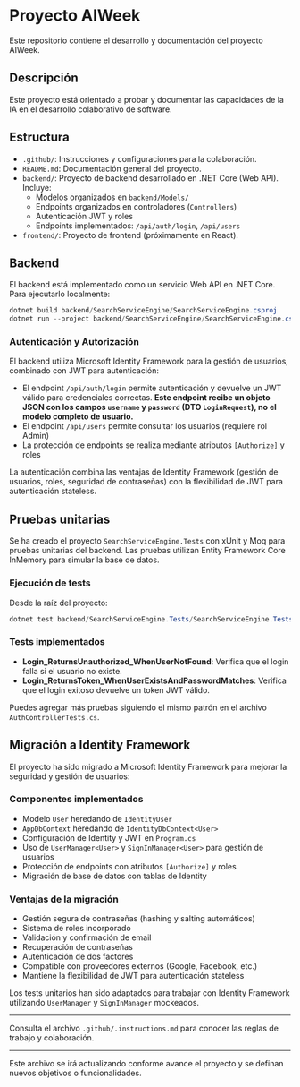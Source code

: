 # Proyecto AIWeek

Este repositorio contiene el desarrollo y documentación del proyecto AIWeek.

## Descripción

Este proyecto está orientado a probar y documentar las capacidades de la IA en el desarrollo colaborativo de software.

## Estructura

- `.github/`: Instrucciones y configuraciones para la colaboración.
- `README.md`: Documentación general del proyecto.
- `backend/`: Proyecto de backend desarrollado en .NET Core (Web API). Incluye:
  - Modelos organizados en `backend/Models/`
  - Endpoints organizados en controladores (`Controllers`)
  - Autenticación JWT y roles
  - Endpoints implementados: `/api/auth/login`, `/api/users`
- `frontend/`: Proyecto de frontend (próximamente en React).

## Backend

El backend está implementado como un servicio Web API en .NET Core. Para ejecutarlo localmente:

```powershell
dotnet build backend/SearchServiceEngine/SearchServiceEngine.csproj
dotnet run --project backend/SearchServiceEngine/SearchServiceEngine.csproj
```

### Autenticación y Autorización

El backend utiliza Microsoft Identity Framework para la gestión de usuarios, combinado con JWT para autenticación:

- El endpoint `/api/auth/login` permite autenticación y devuelve un JWT válido para credenciales correctas. **Este endpoint recibe un objeto JSON con los campos `username` y `password` (DTO `LoginRequest`), no el modelo completo de usuario.**
- El endpoint `/api/users` permite consultar los usuarios (requiere rol Admin)
- La protección de endpoints se realiza mediante atributos `[Authorize]` y roles

La autenticación combina las ventajas de Identity Framework (gestión de usuarios, roles, seguridad de contraseñas) con la flexibilidad de JWT para autenticación stateless.

## Pruebas unitarias

Se ha creado el proyecto `SearchServiceEngine.Tests` con xUnit y Moq para pruebas unitarias del backend. Las pruebas utilizan Entity Framework Core InMemory para simular la base de datos.

### Ejecución de tests

Desde la raíz del proyecto:

```powershell
dotnet test backend/SearchServiceEngine.Tests/SearchServiceEngine.Tests.csproj
```

### Tests implementados
- **Login_ReturnsUnauthorized_WhenUserNotFound**: Verifica que el login falla si el usuario no existe.
- **Login_ReturnsToken_WhenUserExistsAndPasswordMatches**: Verifica que el login exitoso devuelve un token JWT válido.

Puedes agregar más pruebas siguiendo el mismo patrón en el archivo `AuthControllerTests.cs`.

## Migración a Identity Framework

El proyecto ha sido migrado a Microsoft Identity Framework para mejorar la seguridad y gestión de usuarios:

### Componentes implementados
- Modelo `User` heredando de `IdentityUser`
- `AppDbContext` heredando de `IdentityDbContext<User>`
- Configuración de Identity y JWT en `Program.cs`
- Uso de `UserManager<User>` y `SignInManager<User>` para gestión de usuarios
- Protección de endpoints con atributos `[Authorize]` y roles
- Migración de base de datos con tablas de Identity

### Ventajas de la migración
- Gestión segura de contraseñas (hashing y salting automáticos)
- Sistema de roles incorporado
- Validación y confirmación de email
- Recuperación de contraseñas
- Autenticación de dos factores
- Compatible con proveedores externos (Google, Facebook, etc.)
- Mantiene la flexibilidad de JWT para autenticación stateless

Los tests unitarios han sido adaptados para trabajar con Identity Framework utilizando `UserManager` y `SignInManager` mockeados.

---

Consulta el archivo `.github/.instructions.md` para conocer las reglas de trabajo y colaboración.

---

Este archivo se irá actualizando conforme avance el proyecto y se definan nuevos objetivos o funcionalidades.
